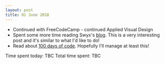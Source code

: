 ```yaml
---
layout: post
title: 01 June 2018
---
```


* Continued with FreeCodeCamp - continued Applied Visual Design
* Spent some more time reading Swyx's [blog](https://sw-yx.github.io/2017/12/19/fcc-blogpost-draft-2). This is a very interesting post and it's similar to what I'd like to do!
* Read about [100 days of code](https://sw-yx.github.io/2017/12/19/fcc-blogpost-draft-2). Hopefully I'll manage at least this!

Time spent today: TBC 
Total time spent: TBC